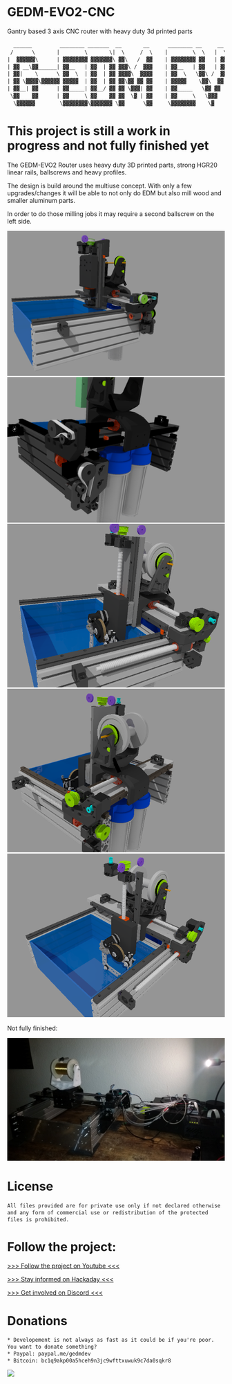 # GEDM-EVO2-CNC
Gantry based 3 axis CNC router with heavy duty 3d printed parts


```diff
  ______         ________ _______  __       __      ________ __     __  ______       ______ ______ 
 /      \       |        \       \|  \     /  \    |        \  \   |  \/      \     |      \      \
|  ▓▓▓▓▓▓\      | ▓▓▓▓▓▓▓▓ ▓▓▓▓▓▓▓\ ▓▓\   /  ▓▓    | ▓▓▓▓▓▓▓▓ ▓▓   | ▓▓  ▓▓▓▓▓▓\     \▓▓▓▓▓▓\▓▓▓▓▓▓
| ▓▓ __\▓▓______| ▓▓__   | ▓▓  | ▓▓ ▓▓▓\ /  ▓▓▓    | ▓▓__   | ▓▓   | ▓▓ ▓▓  | ▓▓      | ▓▓   | ▓▓  
| ▓▓|    \      \ ▓▓  \  | ▓▓  | ▓▓ ▓▓▓▓\  ▓▓▓▓    | ▓▓  \   \▓▓\ /  ▓▓ ▓▓  | ▓▓      | ▓▓   | ▓▓  
| ▓▓ \▓▓▓▓\▓▓▓▓▓▓ ▓▓▓▓▓  | ▓▓  | ▓▓ ▓▓\▓▓ ▓▓ ▓▓    | ▓▓▓▓▓    \▓▓\  ▓▓| ▓▓  | ▓▓      | ▓▓   | ▓▓  
| ▓▓__| ▓▓      | ▓▓_____| ▓▓__/ ▓▓ ▓▓ \▓▓▓| ▓▓    | ▓▓_____   \▓▓ ▓▓ | ▓▓__/ ▓▓     _| ▓▓_ _| ▓▓_ 
 \▓▓    ▓▓      | ▓▓     \ ▓▓    ▓▓ ▓▓  \▓ | ▓▓    | ▓▓     \   \▓▓▓   \▓▓    ▓▓    |   ▓▓ \   ▓▓ \
  \▓▓▓▓▓▓        \▓▓▓▓▓▓▓▓\▓▓▓▓▓▓▓ \▓▓      \▓▓     \▓▓▓▓▓▓▓▓    \▓     \▓▓▓▓▓▓      \▓▓▓▓▓▓\▓▓▓▓▓▓
```


# This project is still a work in progress and not fully finished yet

The GEDM-EVO2 Router uses heavy duty 3D printed parts, strong HGR20 linear rails, ballscrews and heavy profiles.

The design is build around the multiuse concept. With only a few upgrades/changes it will be able to not only do EDM but also mill wood and smaller aluminum parts.

In order to do those milling jobs it may require a second ballscrew on the left side.


<img src="./media/images/model-5.png">

<img src="./media/images/model-4.png">

<img src="./media/images/model-1.png">

<img src="./media/images/model-2.png">

<img src="./media/images/model-3.png">



Not fully finished:

<img src="./media/images/gantry-1.jpg">





# License

    All files provided are for private use only if not declared otherwise and any form of commercial use or redistribution of the protected files is prohibited. 
    


    
    
# Follow the project:

[>>> Follow the project on Youtube <<<](https://www.youtube.com/@G-EDM/videos)

[>>> Stay informed on Hackaday <<<](https://hackaday.io/project/190371-g-edm)

[>>> Get involved on Discord <<<](https://discord.gg/9cTsyDkEbe)





# Donations

    * Developement is not always as fast as it could be if you're poor. You want to donate something? 
    * Paypal: paypal.me/gedmdev
    * Bitcoin: bc1q9akp00a5hceh9n3jc9wfttxuwuk9c7da0sqkr8
    
<img src="https://raw.githubusercontent.com/G-EDM/G-EDM/main/images/artwork/donations/donate.png">

